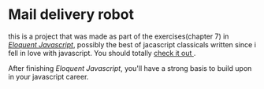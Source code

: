 # Mail delivery robot

this is a project that was made as part of the exercises(chapter 7) in [*Eloquent Javascript*](https://www.eloquentjavascript.net), possibly the best of jacascript classicals written since i fell in love with javascript. You should totally [check it out ](https://www.eloquentjavascript.net).

After finishing *Eloquent Javascript*, you'll have a strong basis to build upon in your javascript career.